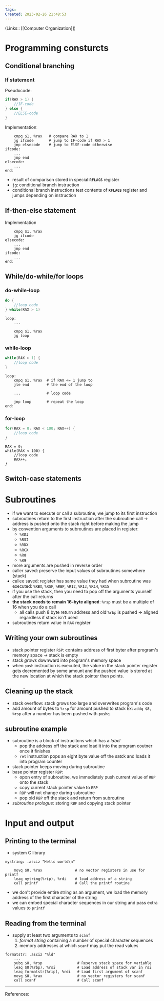 ```yaml
---
Tags: 
Created: 2023-02-26 21:48:53
---
```

(Links:: [[Computer Organization]])
# Programming consturcts
## Conditional branching
### If statement
Pseudocode:
```cpp
if(RAX > 1) {
	//IF-code
} else {
	//ELSE-code
}
```
Implementation:
```
	cmpq $1, %rax   # compare RAX to 1
	jg ifcode       # jump to IF-code if RAX > 1
	jmp elsecode    # jump to ElSE-code otherwise
ifcode:
	...
	jmp end
elsecode:
	...
end:
```
- result of comparison stored in special **`RFLAGS`** register
- `jg`: conditional branch instruction
- conditional branch instructions test contents of **`RFLAGS`** register and jumps depending on instruction
## If-then-else statement
Implementation
```
	cmpq $1, %rax
	jg ifcode
elsecode:
	...
	jmp end
ifcode:
	...
end:
```
## While/do-while/for loops
### do-while-loop
```cpp
do {
	//loop code
} while(RAX > 1)
```
```
loop:
	...

	cmpq $1, %rax
	jg loop
```
### while-loop
```cpp
while(RAX > 1) {
	//loop code
}
```
```
loop:
	cmpq $1, %rax  # if RAX <= 1 jump to
	jle end        # the end of the loop

	...            # loop code

	jmp loop       # repeat the loop
end:
```
### for-loop
```cpp
for(RAX = 0; RAX < 100; RAX++) {
	//loop code
}
```
```
RAX = 0;
while(RAX < 100) {
	//loop code
	RAX++;
}
```
## Switch-case statements
# Subroutines
- if we want to execute or call a subroutine, we jump to its first instruction
- subroutines return to the first instruction after the subroutine call -> address is pushed onto the stack right before making the jump
- by convention arguments to subroutines are placed in register:
	- `%RDI`
	- `%RSI`
	- `%RDX`
	- `%RCX`
	- `%R8`
	- `%R9`
- more arguments are pushed in reverse order
- caller saved: preserve the input values of subroutines somewhere (stack)
- callee saved: register has same value they had when subroutine was executed: `%RBX`, `%RSP`, `%RBP`, `%R12`, `%R13`, `%R14`, `%R15`
- if you use the stack, then you need to pop off the arguments yourself after the call returns
- **the stack needs to remain 16-byte aligned**: `%rsp` must be a multiple of 16 when you do a call
	- all calls push 8 byte return address and old `%rbp` is pushed -> aligned regardless if stack isn't used
- subroutines return value in `RAX` register
## Writing your own subroutines
- stack pointer register `RSP`: contains address of first byter after program's memory space -> stack is empty
- stack *grows* downward into program's memory space
- when `push` instruction is executed, the value in the stack pointer register gets decremented by some amount and the pushed value is stored at the new location at which the stack pointer then points.
## Cleaning up the stack
- stack overflow: stack grows too large and overwrites program's code
- add amount of bytes to `%rsp` for amount pushed to stack
  Ex: `addq $8, %rsp` after a number has been pushed with `pushq`
## subroutine example
- subroutine is a block of instrucitons which has a *label*
	- pop the address off the stack and load it into the program coutner once it finishes
	- `ret` instruction pops an eight byte value off the satck and loads it into program counter
- stack pointer keeps moving during subroutine
- base pointer register `RBP`:
	- opon entry of subroutine, we immediately push current value of `RBP` onto the stack
	- copy current stack pointer value to `RBP` 
	- `RBP` will not change during subroutine
	- pop old `RBP` off the stack and return from subroutine
- *subroutine prologue*: storing `RBP` and copying stack pointer 
# Input and output
## Printing to the terminal
- system C library
```
mystring: .asciz "Hello world\n"

	movq $0, %rax               # no vector registers in use for printf
	leaq mytring(%rip), %rdi    # load address of a string
	call printf                 # Call the printf routine
```
- we don't provide entire string as an argument, we load the memory address of the first character of the string
- we can embed special character sequences in our string and pass extra values to `printf`
## Reading from the terminal
- supply at least two arguments to `scanf`
	1. *format string* containing a number of special character sequences
	2. memory addresses at which `scanf` may put the read values
```
formatstr: .asciz "%ld"
	...
	subq $8, %rsp                # Reserve stack space for variable
	leaq $8(%rbp), %rsi          # Load address of stack var in rsi
	leaq formatstr(%rip), %rdi   # Load first argument of scanf
	movq $0, %rax                # no vector registers for scanf
	call scanf                   # Call scanf
```



---
References: